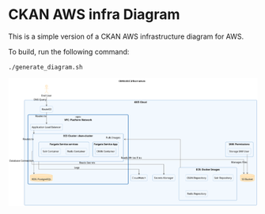 # CKAN AWS infra Diagram

This is a simple version of a CKAN AWS infrastructure diagram for AWS.  

To build, run the following command:

```bash
./generate_diagram.sh
```

![CKAN AWS Infra Diagram](CKAN%20AWS%20Infrastructure.png)
